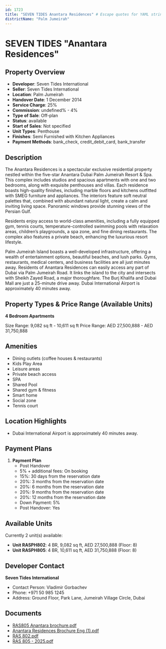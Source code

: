 ```yaml
---
id: 1723
title: "SEVEN TIDES Anantara Residences" # Escape quotes for YAML string
districtName: "Palm Jumeirah"
---
```


# SEVEN TIDES "Anantara Residences"

## Property Overview
- **Developer**: Seven Tides International
- **Seller**: Seven Tides International
- **Location**: Palm Jumeirah
- **Handover Date**: 1 December 2014
- **Service Charge**: 25%
- **Commission**: undefined% - 4%
- **Type of Sale**: Off-plan
- **Status**: available
- **Start of Sales**: Not specified
- **Unit Types**: Penthouse
- **Finishes**: Semi Furnished with Kitchen Appliances
- **Payment Methods**: bank_check, credit_debit_card, bank_transfer

## Description
The Anantara Residences is a spectacular exclusive residential property nestled within the five-star Anantara Dubai Palm Jumeirah Resort & Spa. This complex includes studios and spacious apartments with one and two bedrooms, along with exquisite penthouses and villas. Each residence boasts high-quality finishes, including marble floors and kitchens outfitted with SMEG furniture and appliances. The interiors feature soft neutral palettes that, combined with abundant natural light, create a calm and inviting living space. Panoramic windows provide stunning views of the Persian Gulf.

Residents enjoy access to world-class amenities, including a fully equipped gym, tennis courts, temperature-controlled swimming pools with relaxation areas, children’s playgrounds, a spa zone, and fine dining restaurants. The complex also features a private beach, enhancing the luxurious resort lifestyle.

Palm Jumeirah Island boasts a well-developed infrastructure, offering a wealth of entertainment options, beautiful beaches, and lush parks. Gyms, restaurants, medical centers, and business facilities are all just minutes away. Residents of Anantara Residences can easily access any part of Dubai via Palm Jumeirah Road. It links the island to the city and intersects with Sheikh Zayed Road, a major thoroughfare. The Burj Khalifa and Dubai Mall are just a 25-minute drive away. Dubai International Airport is approximately 40 minutes away.

## Property Types & Price Range (Available Units)
**4 Bedroom Apartments**

Size Range: 9,082 sq ft - 10,611 sq ft
Price Range: AED 27,500,888 - AED 31,750,888

## Amenities
- Dining outlets  (coffee houses & restaurants)
- Kids Play Area
- Leisure areas
- Private beach access
- SPA
- Shared Pool
- Shared gym & fitness
- Smart home
- Social zone
- Tennis court

## Location Highlights
- Dubai International Airport is approximately 40 minutes away.

## Payment Plans
1. **Payment Plan**
   - Post Handover
   - 5% + additional fees: On booking
   - 15%: 30 days from the reservation date
   - 20%: 3 months from the reservation date
   - 20%: 6 months from the reservation date
   - 20%: 9 months from the reservation date
   - 20%: 12 months from the reservation date
   - Down Payment: 5%
   - Post Handover: Yes

## Available Units
Currently 2 unit(s) available:
- **Unit RASPH802**: 4 BR, 9,082 sq ft, AED 27,500,888 (Floor: 8)
- **Unit RASPH805**: 4 BR, 10,611 sq ft, AED 31,750,888 (Floor: 8)

## Developer Contact
**Seven Tides International**
- Contact Person: Vladimir Gorbachev
- Phone: +971 50 985 1245
- Address: Ground Floor, Park Lane, Jumeirah Village Circle, Dubai

## Documents
- [RAS805 Anantara brochure.pdf](https://cdn.geniemap.net/2024/04/24/i7Zir9ESqmH6voQRJqzV54ezGshSXOV6jQqequsD.pdf)
- [Anantara Residences Brochure Eng (1).pdf](https://cdn.geniemap.net/2024/04/24/sPkE5bdcDHn76iHDdo62mI4w6EfNsgXmlZDcALU1.pdf)
- [RAS 802.pdf](https://cdn.geniemap.net/2024/07/16/Djgiecxq0r8ZcyzFFdaptFvolzNC6L0bqMQS6Jj9.pdf)
- [RAS 805 - 2025.pdf](https://cdn.geniemap.net/2025/02/20/QAz69Dd1VErTazQG0qegq7qbDeDpROUOiCMpYPFW.pdf)
